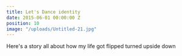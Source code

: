 ```yaml
---
title: Let's Dance identity
date: 2015-06-01 00:00:00 Z
position: 10
image: "/uploads/Untitled-21.jpg"
---
```


Here's a story all about how my life got flipped turned upside down
